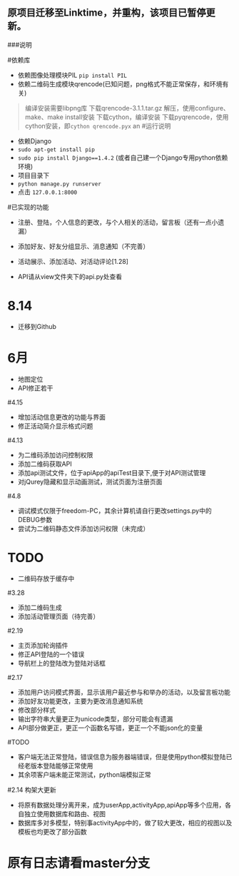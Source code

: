## 原项目迁移至Linktime，并重构，该项目已暂停更新。

###说明

#依赖库
* 依赖图像处理模块PIL `pip install PIL`
* 依赖二维码生成模块qrencode(已知问题，png格式不能正常保存，和环境有关)
> 编译安装需要libpng库
> 下载qrencode-3.1.1.tar.gz 解压，使用configure、make、make install安装
> 下载cython，编译安装
> 下载pyqrencode，使用cython安装，即`cython qrencode.pyx`
an
#运行说明
* 依赖Django
* `sudo apt-get install pip`
* `sudo pip install Django==1.4.2` (或者自己建一个Django专用python依赖环境)
* 项目目录下
* `python manage.py runserver`
* 点击 `127.0.0.1:8000`

#已实现的功能
* 注册、登陆，个人信息的更改，与个人相关的活动，留言板（还有一点小遗漏）
* 添加好友、好友分组显示、消息通知（不完善）
* 活动展示、添加活动、对活动评论[1.28]

* API请从view文件夹下的api.py处查看

# 8.14
* 迁移到Github

# 6月
* 地图定位
* API修正若干

#4.15
* 增加活动信息更改的功能与界面
* 修正活动简介显示格式问题

#4.13
* 为二维码添加访问控制权限
* 添加二维码获取API
* 添加api测试文件，位于apiApp的apiTest目录下,便于对API测试管理
* 对jQurey隐藏和显示动画测试，测试页面为注册页面

#4.8
* 调试模式仅限于freedom-PC，其余计算机请自行更改settings.py中的DEBUG参数
* 尝试为二维码静态文件添加访问权限（未完成）
# TODO 
* 二维码存放于缓存中

#3.28
* 添加二维码生成
* 添加活动管理页面（待完善）

#2.19
* 主页添加轮询插件
* 修正API登陆的一个错误
* 导航栏上的登陆改为登陆对话框

#2.17
* 添加用户访问模式界面，显示该用户最近参与和举办的活动，以及留言板功能
* 添加好友功能更改，主要为更改消息通知系统
* 修改部分样式
* 输出字符串大量更正为unicode类型，部分可能会有遗漏
* API部分做更正，更正一个函数名写错，更正一个不能json化的变量

#TODO
* 客户端无法正常登陆，错误信息为服务器端错误，但是使用python模拟登陆已经老版本登陆能够正常使用
* 其余项客户端未能正常测试，python端模拟正常

#2.14 构架大更新
* 将原有数据处理分离开来，成为userApp,activityApp,apiApp等多个应用，各自独立使用数据库和路由、视图
* 数据库多对多模型，特别事activityApp中的，做了较大更改，相应的视图以及模板也均更改了部分函数

# 原有日志请看master分支

